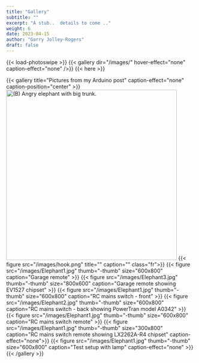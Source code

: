 ```yaml
---
title: "Gallery" 
subtitle: ""
excerpt: "A stub..  details to come .."
weight: 6 
date: 2023-04-15
author: "Garry Jolley-Rogers"
draft: false
---
```



{{< load-photoswipe >}}
 {{< gallery dir="/images/" hover-effect="none" caption-effect="none"  />}}
{{< here >}}
 
 {{< gallery title="Pictures from my Arduino post"  caption-effect="none"  caption-position="center" >}}
 <img src="Elephant3.jpg" id="fig-trunk" data-ref-parent="fig-elephants" data-fig.extended="false" width="455" alt="(B) Angry elephant with big trunk." />
  {{< figure src="/images/hook.png" title=""  caption="" class="fr">}}
{{< figure src="/images/Elephant1.jpg" thumb="-thumb" size="600x800" caption="Garage remote" >}}
{{< figure src="/images/Elephant3.jpg" thumb="-thumb" size="800x600" caption="Garage remote showing EV1527 chipset" >}}
{{< figure src="/images/Elephant1.jpg" thumb="-thumb" size="600x800" caption="RC mains switch - front" >}}
{{< figure src="/images/Elephant2.jpg" thumb="-thumb" size="600x800" caption="RC mains switch - back showing PowerTran model A0342" >}}
{{< figure src="/images/Elephant1.jpg" thumb="-thumb" size="600x800" caption="RC mains switch remote" >}}
{{< figure src="/images/Elephant1.jpg" thumb="-thumb" size="300x800" caption="RC mains switch remote showing LX2262A-R4 chipset"  caption-effect="none">}}
{{< figure src="/images/Elephant1.jpg" thumb="-thumb" size="600x800" caption="Test setup with lamp"   caption-effect="none" >}}
{{< /gallery >}}